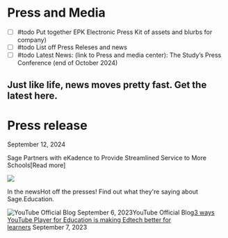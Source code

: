 # Press and Media
- [ ] #todo Put together EPK Electronic Press Kit of assets and blurbs for company)
- [ ] #todo List off Press Releses and news
- [ ] #todo Latest News: (link to Press and media center): The Study’s Press Conference (end of October 2024)

## Just like life, news moves pretty fast. Get the latest here.

# Press release
September 12, 2024

Sage Partners with eKadence to Provide Streamlined Service to More Schools[Read more]

![](https://edpuzzle.imgix.net/landing/2022-08/wave-yellow-hero.png?w=8192&auto=compress)

In the newsHot off the presses! Find out what they're saying about Sage.Education.

![YouTube Official Blog September 6, 2023](https://storage.googleapis.com/gweb-uniblog-publish-prod/images/LearningHub_math.2e16d0ba.fill-1440x810.png)YouTube Official Blog[3 ways YouTube Player for Education is making Edtech better for learners](https://blog.youtube/news-and-events/player-for-education-making-edtech-better-for-learners/) September 7, 2023